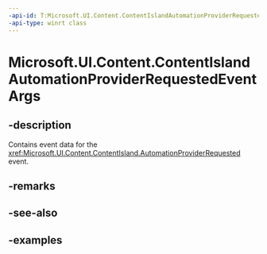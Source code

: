 ```yaml
---
-api-id: T:Microsoft.UI.Content.ContentIslandAutomationProviderRequestedEventArgs
-api-type: winrt class
---
```


# Microsoft.UI.Content.ContentIslandAutomationProviderRequestedEventArgs

<!--
public sealed class ContentIslandAutomationProviderRequestedEventArgs
-->

## -description

Contains event data for the <xref:Microsoft.UI.Content.ContentIsland.AutomationProviderRequested> event.

## -remarks

## -see-also

## -examples
